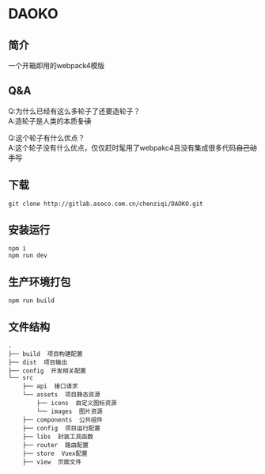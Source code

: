 # DAOKO

## 简介
一个开箱即用的webpack4模版

## Q&A
Q:为什么已经有这么多轮子了还要造轮子？  
A:造轮子是人类的本质~~复读~~

Q:这个轮子有什么优点？  
A:这个轮子没有什么优点，仅仅赶时髦用了webpakc4且没有集成很多代码~~自己动手写~~

## 下载
```bush
git clone http://gitlab.asoco.com.cn/chenziqi/DAOKO.git
```
## 安装运行
```bush
npm i
npm run dev
```
## 生产环境打包
```bush
npm run build
```

## 文件结构
```shell
.
├── build  项目构建配置
├── dist  项目输出
├── config  开发相关配置
└── src
    ├── api  接口请求
    └── assets  项目静态资源
        ├── icons  自定义图标资源
        └── images  图片资源
    ├── components  公共组件
    ├── config  项目运行配置
    ├── libs  封装工具函数
    ├── router  路由配置
    ├── store  Vuex配置
    ├── view  页面文件
```

